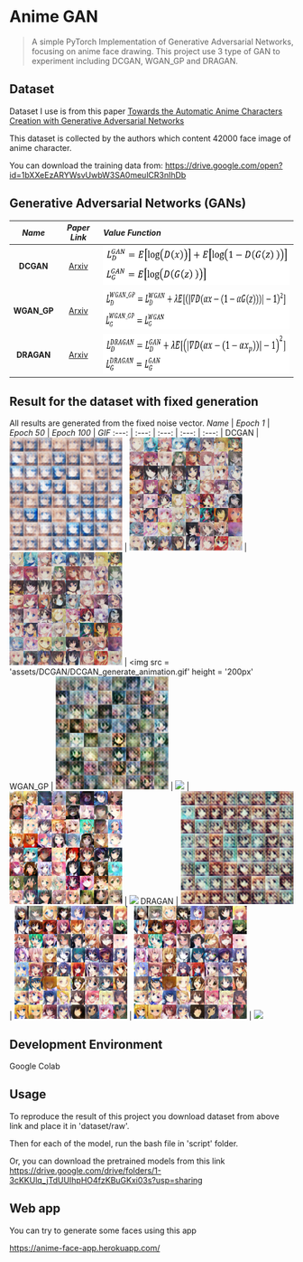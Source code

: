 # Anime GAN
> A simple PyTorch Implementation of  Generative Adversarial Networks, focusing on anime face drawing.
This project use 3 type of GAN to experiment including DCGAN, WGAN_GP and DRAGAN.

## Dataset
Dataset I use is from this paper [Towards the Automatic Anime Characters Creation with Generative Adversarial Networks](https://arxiv.org/abs/1708.05509)

This dataset is collected by the authors which content 42000 face image of anime character.

You can download the training data from: https://drive.google.com/open?id=1bXXeEzARYWsvUwbW3SA0meulCR3nIhDb

## Generative Adversarial Networks (GANs)
*Name* | *Paper Link* | *Value Function*
:---: | :---: | :--- |
**DCGAN** | [Arxiv](https://arxiv.org/abs/1511.06434) | <img src = 'assets/DCGAN/GAN.png' height = '70px'>
**WGAN_GP**| [Arxiv](https://arxiv.org/abs/1704.00028) | <img src = 'assets/WGAN_GP/WGAN_GP.png' height = '70px'>
**DRAGAN**| [Arxiv](https://arxiv.org/abs/1705.07215) | <img src = 'assets/DRAGAN/DRAGAN.png' height = '70px'>

## Result for the dataset with fixed generation
All results are generated from the fixed noise vector.
*Name* | *Epoch 1* | *Epoch 50* | *Epoch 100* | *GIF*
:---: | :---: | :---: | :---: | :---: |
DCGAN | <img src = 'assets/DCGAN/DCGAN_epoch001.png' height = '200px'> | <img src = 'assets/DCGAN/DCGAN_epoch050.png' height = '200px'> | <img src = 'assets/DCGAN/DCGAN_epoch100.png' height = '200px'> | <img src = 'assets/DCGAN/DCGAN_generate_animation.gif' height = '200px'
WGAN_GP | <img src = 'assets/WGAN_GP/WGAN_GP_epoch001.png' height = '200px'> | <img src = 'assets/WGAN_GP/WGAN_GP_epoch050png' height = '200px'> | <img src = 'assets/WGAN_GP/WGAN_GP_epoch100.png' height = '200px'> | <img src = 'assets/WGAN_GP/WGAN_GP_generate_animation.gif' height = '200px'>
DRAGAN | <img src = 'assets/DRAGAN/DRAGAN_epoch001.png' height = '200px'> | <img src = 'assets/DRAGAN/DRAGAN_epoch050.png' height = '200px'> | <img src = 'assets/DRAGAN/DRAGAN_epoch100.png' height = '200px'> | <img src = 'assets/DRAGAN/DRAGAN_generate_animation.gif' height = '200px'>

## Development Environment
Google Colab

## Usage
To reproduce the result of this project you download dataset from above link and place it in 'dataset/raw'.

Then for each of the model, run the bash file in 'script' folder.

Or, you can download the pretrained models from this link https://drive.google.com/drive/folders/1-3cKKUlq_jTdUUIhpHO4fzKBuGKxi03s?usp=sharing

## Web app
You can try to generate some faces using this app

https://anime-face-app.herokuapp.com/
